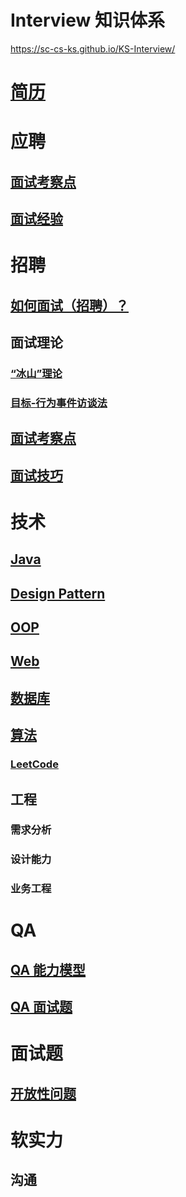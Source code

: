 Interview 知识体系
======================

https://sc-cs-ks.github.io/KS-Interview/  

# [简历](Resume/README.md)  

# 应聘
## [面试考察点](Apply/InspectionPoint.md)
## [面试经验](Apply/_practice/Sunny.md)

# 招聘
## [如何面试（招聘）？](Recruit/README.md)
## 面试理论
### [“冰山”理论](Recruit/Theories/IceTheory.md)
### [目标-行为事件访谈法](Recruit/Theories/TBEITheory.md)  

## [面试考察点](Recruit/InspectionPoint/README.md)
## [面试技巧](Recruit/Skills/README.md)

# 技术  

## [Java](Java/README.md)
## [Design Pattern](RD/design-pattern/README.md)
## [OOP](RD/paradigms/OOP.md)

## [Web](RD/web/README.md)
## [数据库](Database/README.md)

## [算法](Algos/README.md)
### [LeetCode](LeetCode/README.md)

## 工程

### 需求分析
### 设计能力
### 业务工程

# QA
## [QA 能力模型](https://github.com/SC-CS-KS/KS-QA/blob/master/_pic/QA.png)
## [QA 面试题](QA/InterviewQuestions.md)

# 面试题
## [开放性问题](Q&A/OpenQuestion.md)

# 软实力
## 沟通
